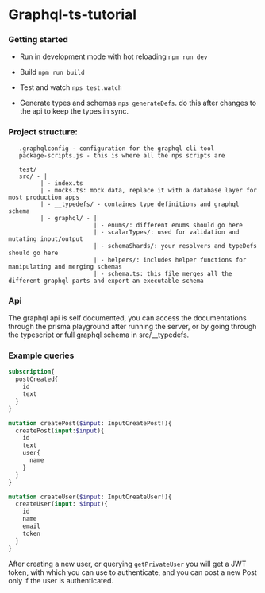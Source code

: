 # Graphql-ts-tutorial

### Getting started

- Run in development mode with hot reloading `npm run dev`

- Build `npm run build`


- Test and watch `nps test.watch`

- Generate types and schemas `nps generateDefs`. do this after changes to the api to keep the types in sync.

### Project structure:
       .graphqlconfig - configuration for the graphql cli tool
       package-scripts.js - this is where all the nps scripts are
       
       test/ 
       src/ - |
             | - index.ts
             | - mocks.ts: mock data, replace it with a database layer for most production apps
             | - __typedefs/ - containes type definitions and graphql schema
             | - graphql/ - |
                            | - enums/: different enums should go here
                            | - scalarTypes/: used for validation and mutating input/output
                            | - schemaShards/: your resolvers and typeDefs should go here
                            | - helpers/: includes helper functions for manipulating and merging schemas 
                            | - schema.ts: this file merges all the different graphql parts and export an executable schema

### Api
The graphql api is self documented, you can access the documentations through the prisma playground after running the server, or by going through the typescript or full graphql schema in src/__typedefs.


### Example queries

```graphql
subscription{
  postCreated{
    id
    text
  }
}

mutation createPost($input: InputCreatePost!){
  createPost(input:$input){
    id
    text
    user{
      name
    }
  }
}

mutation createUser($input: InputCreateUser!){
  createUser(input: $input){
    id
    name
    email
    token
  }
}
```

After creating a new user, or querying `getPrivateUser` you will get a JWT token, with which you can use to authenticate, 
and you can post a new Post only if the user is authenticated.
